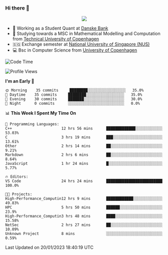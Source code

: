 ### Hi there 👋

<p align="center">
  <img src="https://media4.giphy.com/media/3ohzdKy5Z8TChSDuiA/giphy.gif?cid=ecf05e47r69cojk56gup9q8mep9liy48s94dn2uxsfh6fv39&rid=giphy.gif&ct=g" />
</p>

* 🏦 Working as a Student Quant at [Danske Bank](https://danskebank.dk)
* 🧮 Studying towards a MSC in Mathematical Modelling and Computation from [Technical University of Copenhagen](https://www.dtu.dk)
* 🇸🇬 Exchange semester at [National University of Singapore (NUS)](https://www.nus.edu.sg)
* 💻 Bsc in Computer Science from [University of Copenhagen](https://www.ku.dk/english/)


<!--START_SECTION:waka-->
![Code Time](http://img.shields.io/badge/Code%20Time-97%20hrs%2049%20mins-blue)

![Profile Views](http://img.shields.io/badge/Profile%20Views-0-blue)

**I'm an Early 🐤** 

```text
🌞 Morning    35 commits     ████████░░░░░░░░░░░░░░░░░   35.0% 
🌆 Daytime    35 commits     ████████░░░░░░░░░░░░░░░░░   35.0% 
🌃 Evening    30 commits     ███████░░░░░░░░░░░░░░░░░░   30.0% 
🌙 Night      0 commits      ░░░░░░░░░░░░░░░░░░░░░░░░░   0.0%

```


📊 **This Week I Spent My Time On** 

```text
💬 Programming Languages: 
C++                      12 hrs 56 mins      █████████████░░░░░░░░░░░░   53.03% 
C                        3 hrs 19 mins       ███░░░░░░░░░░░░░░░░░░░░░░   13.61% 
Other                    2 hrs 14 mins       ██░░░░░░░░░░░░░░░░░░░░░░░   9.21% 
Markdown                 2 hrs 6 mins        ██░░░░░░░░░░░░░░░░░░░░░░░   8.64% 
JavaScript               1 hr 24 mins        █░░░░░░░░░░░░░░░░░░░░░░░░   5.77%

🔥 Editors: 
VS Code                  24 hrs 24 mins      █████████████████████████   100.0%

🐱‍💻 Projects: 
High-Performance_Computin12 hrs 9 mins       ████████████░░░░░░░░░░░░░   49.83% 
HPC                      5 hrs 50 mins       ██████░░░░░░░░░░░░░░░░░░░   23.9% 
High-Performance_Computin3 hrs 48 mins       ████░░░░░░░░░░░░░░░░░░░░░   15.58% 
NetSec                   2 hrs 27 mins       ██░░░░░░░░░░░░░░░░░░░░░░░   10.09% 
Unknown Project          8 mins              ░░░░░░░░░░░░░░░░░░░░░░░░░   0.59%

```


 Last Updated on 20/01/2023 18:40:19 UTC
<!--END_SECTION:waka-->

